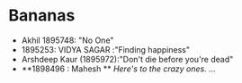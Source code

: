 # Bananas
* Akhil 1895748: "No One"
* 1895253: VIDYA SAGAR :"Finding happiness"
* Arshdeep Kaur (1895972):"Don't die before you're dead"
* **1898496 : Mahesh ** *Here's to the crazy ones. ...*
